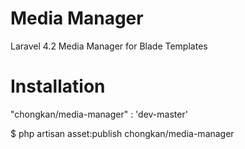 # Media Manager
Laravel 4.2 Media Manager for Blade Templates

# Installation

"chongkan/media-manager" : 'dev-master'


$ php artisan asset:publish chongkan/media-manager

